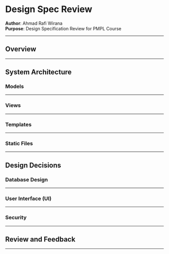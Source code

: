 # Design Spec Review

**Author**: Ahmad Rafi Wirana  
**Purpose**: Design Specification Review for PMPL Course

---

## Overview

---

## System Architecture

### Models

---

### Views

---

### Templates

---

### Static Files

---

## Design Decisions

### Database Design

---

### User Interface (UI)

---

### Security

---

## Review and Feedback

---
